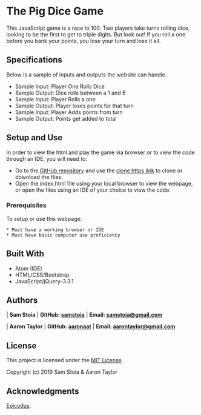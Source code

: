 # The Pig Dice Game

This JavaScript game is a race to 100.  Two players take turns rolling dice, looking to be the first to get to triple digits.  But look out!  If you roll a one before you bank your points, you lose your turn and lose it all.

## Specifications

Below is a sample of inputs and outputs the website can handle.

* Sample Input: Player One Rolls Dice
* Sample Output: Dice rolls between a 1 and 6
* Sample Input: Player Rolls a one
* Sample Output: Player loses points for that turn
* Sample Input: Player Adds points from turn
* Sample Output: Points get added to total

## Setup and Use

In order to view the html and play the game via browser or to view the code through an IDE, you will need to:

* Go to the [GitHub repository](https://github.com/samstoia/dice) and use the [clone https link](https://github.com/samstoia/dice.git) to clone or download the files.
* Open the index.html file using your local browser to view the webpage, or open the files using an IDE of your choice to view the code.

### Prerequisites

To setup or use this webpage:

```
* Must have a working browser or IDE
* Must have basic computer use proficiency
```

## Built With

* Atom (IDE)
* HTML/CSS/Bootstrap
* JavaScript/jQuery-3.3.1

## Authors

| **Sam Stoia** | **GitHub: [samstoia](https://github.com/samstoia)** | **Email: [samstoia@gmail.com](mailto:samstoia@gmail.com)**

| **Aaron Taylor** | **GitHub: [aaronaat](https://github.com/aaronaat)** | **Email: [aarontaylor@gmail.com](mailto:aarontaylor@gmail.com)**
## License

This project is licensed under the [MIT License](https://opensource.org/licenses/MIT).

Copyright (c) 2019 Sam Stoia & Aaron Taylor


## Acknowledgments

[Epicodus](https://www.epicodus.com/).
